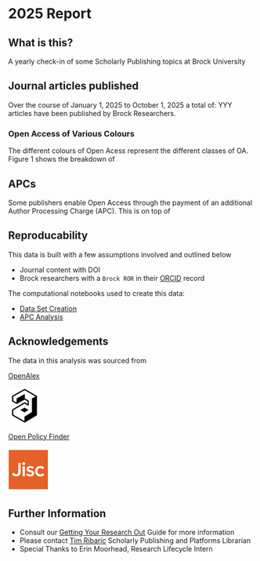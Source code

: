 # 2025 Report

## What is this?
A yearly check-in of some Scholarly Publishing topics at Brock University

## Journal articles published

Over the course of January 1, 2025 to October 1, 2025 a total of: YYY articles have been published by Brock Researchers.

### Open Access of Various Colours

The different colours of Open Acess represent the different classes of OA. Figure 1 shows the breakdown of 

## APCs

Some publishers enable Open Access through the payment of an additional Author Processing Charge (APC). This is on top of

## Reproducability

This data is built with a few assumptions involved and outlined below

- Journal content with DOI
- Brock researchers with a `Brock ROR` in their [ORCID](https://orcid.org/) record


The computational notebooks used to create this data:

- [Data Set Creation]()
- [APC Analysis]()

## Acknowledgements

The data in this analysis was sourced from

[OpenAlex](https://openalex.org/)

![open_alex](OpenAlex.png) 


[Open Policy Finder](https://openpolicyfinder.jisc.ac.uk/)

![policy_finder](JISC.png)



## Further Information

- Consult our [Getting Your Research Out]() Guide for more information
- Please contact [Tim Ribaric](https://brocku.ca/library/tim-ribaric/) Scholarly Publishing and Platforms Librarian
- Special Thanks to Erin Moorhead, Research Lifecycle Intern